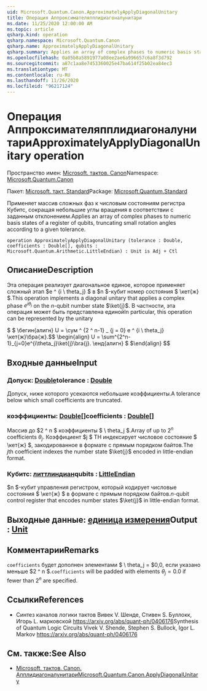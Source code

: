 ```yaml
---
uid: Microsoft.Quantum.Canon.ApproximatelyApplyDiagonalUnitary
title: Операция Аппроксимателяпплидиагоналунитари
ms.date: 11/25/2020 12:00:00 AM
ms.topic: article
qsharp.kind: operation
qsharp.namespace: Microsoft.Quantum.Canon
qsharp.name: ApproximatelyApplyDiagonalUnitary
qsharp.summary: Applies an array of complex phases to numeric basis states of a register of qubits, truncating small rotation angles according to a given tolerance.
ms.openlocfilehash: 0a05b8a5891977a08ee2ae6a996657c6a8f3d792
ms.sourcegitcommit: a87c1aa8e7453360025e47ba614f25b02ea84ec3
ms.translationtype: MT
ms.contentlocale: ru-RU
ms.lasthandoff: 11/26/2020
ms.locfileid: "96217124"
---
```

# <a name="approximatelyapplydiagonalunitary-operation"></a><span data-ttu-id="2d3dd-102">Операция Аппроксимателяпплидиагоналунитари</span><span class="sxs-lookup"><span data-stu-id="2d3dd-102">ApproximatelyApplyDiagonalUnitary operation</span></span>

<span data-ttu-id="2d3dd-103">Пространство имен: [Microsoft. тактов. Canon](xref:Microsoft.Quantum.Canon)</span><span class="sxs-lookup"><span data-stu-id="2d3dd-103">Namespace: [Microsoft.Quantum.Canon](xref:Microsoft.Quantum.Canon)</span></span>

<span data-ttu-id="2d3dd-104">Пакет: [Microsoft. такт. Standard](https://nuget.org/packages/Microsoft.Quantum.Standard)</span><span class="sxs-lookup"><span data-stu-id="2d3dd-104">Package: [Microsoft.Quantum.Standard](https://nuget.org/packages/Microsoft.Quantum.Standard)</span></span>


<span data-ttu-id="2d3dd-105">Применяет массив сложных фаз к числовым состояниям регистра Кубитс, сокращая небольшие углы вращения в соответствии с заданным отклонением.</span><span class="sxs-lookup"><span data-stu-id="2d3dd-105">Applies an array of complex phases to numeric basis states of a register of qubits, truncating small rotation angles according to a given tolerance.</span></span>

```qsharp
operation ApproximatelyApplyDiagonalUnitary (tolerance : Double, coefficients : Double[], qubits : Microsoft.Quantum.Arithmetic.LittleEndian) : Unit is Adj + Ctl
```


## <a name="description"></a><span data-ttu-id="2d3dd-106">Описание</span><span class="sxs-lookup"><span data-stu-id="2d3dd-106">Description</span></span>

<span data-ttu-id="2d3dd-107">Эта операция реализует диагональное единое, которое применяет сложный этап $e ^ {i \ theta_j} $ в $n $-кубит номер состояния $ \кет{ж} $.</span><span class="sxs-lookup"><span data-stu-id="2d3dd-107">This operation implements a diagonal unitary that applies a complex phase $e^{i \theta_j}$ on the $n$-qubit number state $\ket{j}$.</span></span>
<span data-ttu-id="2d3dd-108">В частности, эта операция может быть представлена единой</span><span class="sxs-lookup"><span data-stu-id="2d3dd-108">In particular, this operation can be represented by the unitary</span></span>

<span data-ttu-id="2d3dd-109">$ $ \бегин{алигн} U = \сум ^ {2 ^ n-1} _ {j = 0} e ^ {i \ theta_j} \кет{ж}\бра{ж}.</span><span class="sxs-lookup"><span data-stu-id="2d3dd-109">$$ \begin{align} U = \sum^{2^n-1}_{j=0}e^{i\theta_j}\ket{j}\bra{j}.</span></span>
<span data-ttu-id="2d3dd-110">\енд{алигн} $ $</span><span class="sxs-lookup"><span data-stu-id="2d3dd-110">\end{align} $$</span></span>

## <a name="input"></a><span data-ttu-id="2d3dd-111">Входные данные</span><span class="sxs-lookup"><span data-stu-id="2d3dd-111">Input</span></span>

### <a name="tolerance--double"></a><span data-ttu-id="2d3dd-112">Допуск: [Double](xref:microsoft.quantum.lang-ref.double)</span><span class="sxs-lookup"><span data-stu-id="2d3dd-112">tolerance : [Double](xref:microsoft.quantum.lang-ref.double)</span></span>

<span data-ttu-id="2d3dd-113">Допуск, ниже которого усекаются небольшие коэффициенты.</span><span class="sxs-lookup"><span data-stu-id="2d3dd-113">A tolerance below which small coefficients are truncated.</span></span>


### <a name="coefficients--double"></a><span data-ttu-id="2d3dd-114">коэффициенты: [Double](xref:microsoft.quantum.lang-ref.double)[]</span><span class="sxs-lookup"><span data-stu-id="2d3dd-114">coefficients : [Double](xref:microsoft.quantum.lang-ref.double)[]</span></span>

<span data-ttu-id="2d3dd-115">Массив до $2 ^ n $ коэффициенты $ \ theta_j $.</span><span class="sxs-lookup"><span data-stu-id="2d3dd-115">Array of up to $2^n$ coefficients $\theta_j$.</span></span> <span data-ttu-id="2d3dd-116">Коэффициент $j $ TH индексирует числовое состояние $ \кет{ж} $, закодированное в формате с прямым порядком байтов.</span><span class="sxs-lookup"><span data-stu-id="2d3dd-116">The $j$th coefficient indexes the number state $\ket{j}$ encoded in little-endian format.</span></span>


### <a name="qubits--littleendian"></a><span data-ttu-id="2d3dd-117">Кубитс: [литтлиндиан](xref:Microsoft.Quantum.Arithmetic.LittleEndian)</span><span class="sxs-lookup"><span data-stu-id="2d3dd-117">qubits : [LittleEndian](xref:Microsoft.Quantum.Arithmetic.LittleEndian)</span></span>

<span data-ttu-id="2d3dd-118">$n $-кубит управления регистром, который кодирует числовые состояния $ \кет{ж} $ в формате с прямым порядком байтов.</span><span class="sxs-lookup"><span data-stu-id="2d3dd-118">$n$-qubit control register that encodes number states $\ket{j}$ in little-endian format.</span></span>



## <a name="output--unit"></a><span data-ttu-id="2d3dd-119">Выходные данные: [единица измерения](xref:microsoft.quantum.lang-ref.unit)</span><span class="sxs-lookup"><span data-stu-id="2d3dd-119">Output : [Unit](xref:microsoft.quantum.lang-ref.unit)</span></span>



## <a name="remarks"></a><span data-ttu-id="2d3dd-120">Комментарии</span><span class="sxs-lookup"><span data-stu-id="2d3dd-120">Remarks</span></span>

<span data-ttu-id="2d3dd-121">`coefficients` будет дополнен элементами $ \ theta_j = $0,0, если указано меньше $2 ^ n $.</span><span class="sxs-lookup"><span data-stu-id="2d3dd-121">`coefficients` will be padded with elements $\theta_j = 0.0$ if fewer than $2^n$ are specified.</span></span>

## <a name="references"></a><span data-ttu-id="2d3dd-122">Ссылки</span><span class="sxs-lookup"><span data-stu-id="2d3dd-122">References</span></span>

- <span data-ttu-id="2d3dd-123">Синтез каналов логики тактов Вивек V. Шенде, Стивен S. Буллокк, Игорь L. марковской https://arxiv.org/abs/quant-ph/0406176</span><span class="sxs-lookup"><span data-stu-id="2d3dd-123">Synthesis of Quantum Logic Circuits Vivek V. Shende, Stephen S. Bullock, Igor L. Markov https://arxiv.org/abs/quant-ph/0406176</span></span>

## <a name="see-also"></a><span data-ttu-id="2d3dd-124">См. также:</span><span class="sxs-lookup"><span data-stu-id="2d3dd-124">See Also</span></span>

- [<span data-ttu-id="2d3dd-125">Microsoft. тактов. Canon. Апплидиагоналунитари</span><span class="sxs-lookup"><span data-stu-id="2d3dd-125">Microsoft.Quantum.Canon.ApplyDiagonalUnitary</span></span>](xref:Microsoft.Quantum.Canon.ApplyDiagonalUnitary)
